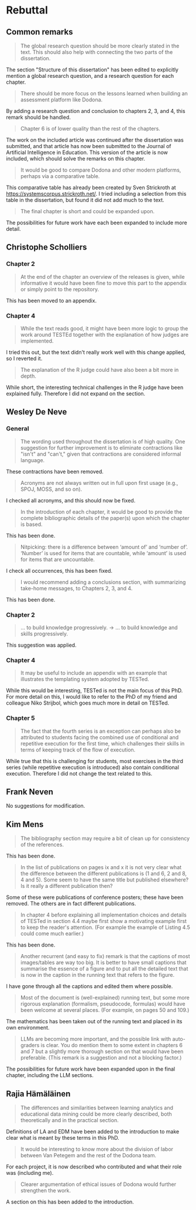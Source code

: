 # Rebuttal

## Common remarks

> The global research question should be more clearly stated in the text. This should also help with connecting the two parts of the dissertation.

The section "Structure of this dissertation" has been edited to explicitly mention a global research question, and a research question for each chapter.

> There should be more focus on the lessons learned when building an assessment platform like Dodona.

By adding a research question and conclusion to chapters 2, 3, and 4, this remark should be handled.

> Chapter 6 is of lower quality than the rest of the chapters.

The work on the included article was continued after the dissertation was submitted, and that article has now been submitted to the Journal of Artificial Intelligence in Education. This version of the article is now included, which should solve the remarks on this chapter.

> It would be good to compare Dodona and other modern platforms, perhaps via a comparative table.

This comparative table has already been created by Sven Strickroth at https://systemscorpus.strickroth.net/. I tried including a selection from this table in the dissertation, but found it did not add much to the text.

> The final chapter is short and could be expanded upon.

The possibilities for future work have each been expanded to include more detail.

## Christophe Scholliers

### Chapter 2

> At the end of the chapter an overview of the releases is given, while informative it would have been fine to move this part to the appendix or simply point to the repository.

 This has been moved to an appendix.
 
### Chapter 4

> While the text reads good, it might have been more logic to group the work around TESTEd together with the explanation of how judges are implemented.

I tried this out, but the text didn't really work well with this change applied, so I reverted it.

> The explanation of the R judge could have also been a bit more in depth.

While short, the interesting technical challenges in the R judge have been explained fully. Therefore I did not expand on the section.

## Wesley De Neve

### General

> The wording used throughout the dissertation is of high quality. One suggestion for further improvement is to eliminate contractions like "isn't" and "can't," given that contractions are considered informal language.

These contractions have been removed.

>  Acronyms are not always written out in full upon first usage (e.g., SPOJ, MOSS, and so on).

I checked all acronyms, and this should now be fixed.

> In the introduction of each chapter, it would be good to provide the complete bibliographic details of the paper(s) upon which the chapter is based.

This has been done.

> Nitpicking: there is a difference between ‘amount of’ and ‘number of’. ‘Number’ is used for items that are countable, while ‘amount’ is used for items that are uncountable.

I check all occurrences, this has been fixed.

> I would recommend adding a conclusions section, with summarizing take-home messages, to Chapters 2, 3, and 4.

This has been done.

### Chapter 2

> ... to build knowledge progressively. -> ... to build knowledge and skills progressively.

This suggestion was applied.

### Chapter 4

> It may be useful to include an appendix with an example that illustrates the templating system adopted by TESTed.

While this would be interesting, TESTed is not the main focus of this PhD. For more detail on this, I would like to refer to the PhD of my friend and colleague Niko Strijbol, which goes much more in detail on TESTed.

### Chapter 5

> The fact that the fourth series is an exception can perhaps also be attributed to students facing the combined use of conditional and repetitive execution for the first time, which challenges their skills in terms of keeping track of the flow of execution.

While true that this is challenging for students, most exercises in the third series (while repetitive execution is introduced) also contain conditional execution. Therefore I did not change the text related to this.

## Frank Neven

No suggestions for modification.

## Kim Mens

> The bibliography section may require a bit of clean up for consistency of the references.

This has been done.

> In the list of publications on pages ix and x it is not very clear what the difference between the different publications is (1 and 6, 2 and 8, 4 and 5). Some seem to have the same title but published elsewhere? Is it really a different publication then?

Some of these were publications of conference posters; these have been removed. The others are in fact different publications.

> In chapter 4 before explaining all implementation choices and details of TESTed in section 4.4 maybe first show a motivating example first to keep the reader's attention. (For example the example of Listing 4.5 could come much earlier.)

This has been done.

> Another recurrent (and easy to fix) remark is that the captions of most images/tables are way too big. It is better to have small captions that summarise the essence of a figure and to put all the detailed text that is now in the caption in the running text that refers to the figure.

I have gone through all the captions and edited them where possible.

> Most of the document is (well-explained) running text, but some more rigorous explanation (formalism, pseudocode, formulas) would have been welcome at several places. (For example, on pages 50 and 109.)

The mathematics has been taken out of the running text and placed in its own environment.

> LLMs are becoming more important, and the possible link with auto-graders is clear. You do mention them to some extent in chapters 6 and 7 but a slightly more thorough section on that would have been preferable. (This remark is a suggestion and not a blocking factor.)

The possibilities for future work have been expanded upon in the final chapter, including the LLM sections.

## Rajia Hämäläinen

> The differences and similarities between learning analytics and educational data mining could be more clearly described, both theoretically and in the practical section.

Definitions of LA and EDM have been added to the introduction to make clear what is meant by these terms in this PhD.

> It would be interesting to know more about the division of labor between Van Petegem and the rest of the Dodona team.

For each project, it is now described who contributed and what their role was (including me).

> Clearer argumentation of ethical issues of Dodona would further strengthen the work.

A section on this has been added to the introduction.

